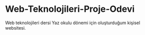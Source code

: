 # Web-Teknolojileri-Proje-Odevi
 Web teknolojileri dersi Yaz okulu dönemi için oluşturduğum kişisel websitesi.
